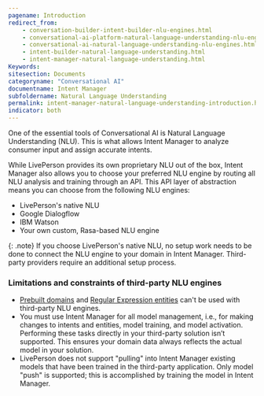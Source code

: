 ```yaml
---
pagename: Introduction
redirect_from:
    - conversation-builder-intent-builder-nlu-engines.html
    - conversational-ai-platform-natural-language-understanding-nlu-engines.html
    - conversational-ai-natural-language-understanding-nlu-engines.html
    - intent-builder-natural-language-understanding.html
    - intent-manager-natural-language-understanding.html
Keywords:
sitesection: Documents
categoryname: "Conversational AI"
documentname: Intent Manager
subfoldername: Natural Language Understanding
permalink: intent-manager-natural-language-understanding-introduction.html
indicator: both
---
```


One of the essential tools of Conversational AI is Natural Language Understanding (NLU). This is what allows Intent Manager to analyze consumer input and assign accurate intents.

While LivePerson provides its own proprietary NLU out of the box, Intent Manager also allows you to choose your preferred NLU engine by routing all NLU analysis and training through an API. This API layer of abstraction means you can choose from the following NLU engines:

- LivePerson's native NLU
- Google Dialogflow
- IBM Watson
- Your own custom, Rasa-based NLU engine

{: .note}
If you choose LivePerson's native NLU, no setup work needs to be done to connect the NLU engine to your domain in Intent Manager. Third-party providers require an additional setup process.

### Limitations and constraints of third-party NLU engines

- [Prebuilt domains](intent-manager-key-terms-concepts.html#prebuilt-domains) and [Regular Expression entities](intent-manager-key-terms-concepts.html#entities) can't be used with third-party NLU engines.
- You must use Intent Manager for all model management, i.e., for making changes to intents and entities, model training, and model activation. Performing these tasks directly in your third-party solution isn’t supported. This ensures your domain data always reflects the actual model in your solution.
- LivePerson does not support "pulling" into Intent Manager existing models that have been trained in the third-party application. Only model "push" is supported; this is accomplished by training the model in Intent Manager.

